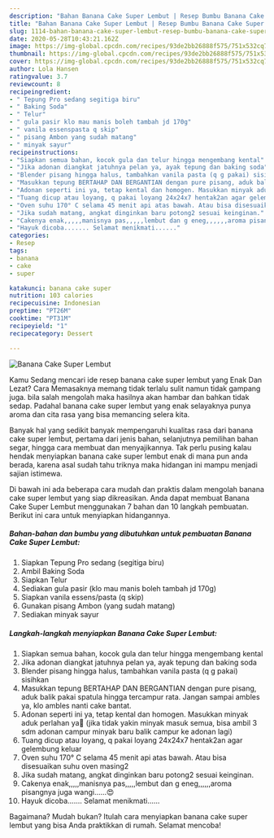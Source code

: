 ```yaml
---
description: "Bahan Banana Cake Super Lembut | Resep Bumbu Banana Cake Super Lembut Yang Menggugah Selera"
title: "Bahan Banana Cake Super Lembut | Resep Bumbu Banana Cake Super Lembut Yang Menggugah Selera"
slug: 1114-bahan-banana-cake-super-lembut-resep-bumbu-banana-cake-super-lembut-yang-menggugah-selera
date: 2020-05-28T10:43:21.162Z
image: https://img-global.cpcdn.com/recipes/93de2bb26888f575/751x532cq70/banana-cake-super-lembut-foto-resep-utama.jpg
thumbnail: https://img-global.cpcdn.com/recipes/93de2bb26888f575/751x532cq70/banana-cake-super-lembut-foto-resep-utama.jpg
cover: https://img-global.cpcdn.com/recipes/93de2bb26888f575/751x532cq70/banana-cake-super-lembut-foto-resep-utama.jpg
author: Lola Hansen
ratingvalue: 3.7
reviewcount: 8
recipeingredient:
- " Tepung Pro sedang segitiga biru"
- " Baking Soda"
- " Telur"
- " gula pasir klo mau manis boleh tambah jd 170g"
- " vanila essenspasta q skip"
- " pisang Ambon yang sudah matang"
- " minyak sayur"
recipeinstructions:
- "Siapkan semua bahan, kocok gula dan telur hingga mengembang kental"
- "Jika adonan diangkat jatuhnya pelan ya, ayak tepung dan baking soda"
- "Blender pisang hingga halus, tambahkan vanila pasta (q g pakai) sisihkan"
- "Masukkan tepung BERTAHAP DAN BERGANTIAN dengan pure pisang, aduk balik pakai spatula hingga tercampur rata. Jangan sampai ambles ya, klo ambles nanti cake bantat."
- "Adonan seperti ini ya, tetap kental dan homogen. Masukkan minyak aduk perlahan ya🤗 (jika tidak yakin minyak masuk semua, bisa ambil 3 sdm adonan campur minyak baru balik campur ke adonan lagi)"
- "Tuang dicup atau loyang, q pakai loyang 24x24x7 hentak2an agar gelembung keluar"
- "Oven suhu 170° C selama 45 menit api atas bawah. Atau bisa disesuaikan suhu oven masing2"
- "Jika sudah matang, angkat dinginkan baru potong2 sesuai keinginan."
- "Cakenya enak,,,,,manisnya pas,,,,,lembut dan g eneg,,,,,,aroma pisangnya juga wangi......😍"
- "Hayuk dicoba....... Selamat menikmati......"
categories:
- Resep
tags:
- banana
- cake
- super

katakunci: banana cake super 
nutrition: 103 calories
recipecuisine: Indonesian
preptime: "PT26M"
cooktime: "PT31M"
recipeyield: "1"
recipecategory: Dessert

---
```



![Banana Cake Super Lembut](https://img-global.cpcdn.com/recipes/93de2bb26888f575/751x532cq70/banana-cake-super-lembut-foto-resep-utama.jpg)

Kamu Sedang mencari ide resep banana cake super lembut yang Enak Dan Lezat? Cara Memasaknya memang tidak terlalu sulit namun tidak gampang juga. bila salah mengolah maka hasilnya akan hambar dan bahkan tidak sedap. Padahal banana cake super lembut yang enak selayaknya punya aroma dan cita rasa yang bisa memancing selera kita.

Banyak hal yang sedikit banyak mempengaruhi kualitas rasa dari banana cake super lembut, pertama dari jenis bahan, selanjutnya pemilihan bahan segar, hingga cara membuat dan menyajikannya. Tak perlu pusing kalau hendak menyiapkan banana cake super lembut enak di mana pun anda berada, karena asal sudah tahu triknya maka hidangan ini mampu menjadi sajian istimewa.




Di bawah ini ada beberapa cara mudah dan praktis dalam mengolah banana cake super lembut yang siap dikreasikan. Anda dapat membuat Banana Cake Super Lembut menggunakan 7 bahan dan 10 langkah pembuatan. Berikut ini cara untuk menyiapkan hidangannya.

<!--inarticleads1-->

##### Bahan-bahan dan bumbu yang dibutuhkan untuk pembuatan Banana Cake Super Lembut:

1. Siapkan  Tepung Pro sedang (segitiga biru)
1. Ambil  Baking Soda
1. Siapkan  Telur
1. Sediakan  gula pasir (klo mau manis boleh tambah jd 170g)
1. Siapkan  vanila essens/pasta (q skip)
1. Gunakan  pisang Ambon (yang sudah matang)
1. Sediakan  minyak sayur




<!--inarticleads2-->

##### Langkah-langkah menyiapkan Banana Cake Super Lembut:

1. Siapkan semua bahan, kocok gula dan telur hingga mengembang kental
1. Jika adonan diangkat jatuhnya pelan ya, ayak tepung dan baking soda
1. Blender pisang hingga halus, tambahkan vanila pasta (q g pakai) sisihkan
1. Masukkan tepung BERTAHAP DAN BERGANTIAN dengan pure pisang, aduk balik pakai spatula hingga tercampur rata. Jangan sampai ambles ya, klo ambles nanti cake bantat.
1. Adonan seperti ini ya, tetap kental dan homogen. Masukkan minyak aduk perlahan ya🤗 (jika tidak yakin minyak masuk semua, bisa ambil 3 sdm adonan campur minyak baru balik campur ke adonan lagi)
1. Tuang dicup atau loyang, q pakai loyang 24x24x7 hentak2an agar gelembung keluar
1. Oven suhu 170° C selama 45 menit api atas bawah. Atau bisa disesuaikan suhu oven masing2
1. Jika sudah matang, angkat dinginkan baru potong2 sesuai keinginan.
1. Cakenya enak,,,,,manisnya pas,,,,,lembut dan g eneg,,,,,,aroma pisangnya juga wangi......😍
1. Hayuk dicoba....... Selamat menikmati......




Bagaimana? Mudah bukan? Itulah cara menyiapkan banana cake super lembut yang bisa Anda praktikkan di rumah. Selamat mencoba!
